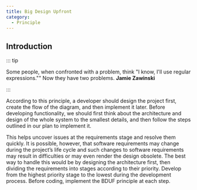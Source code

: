 ```yaml
---
title: Big Design Upfront
category:
  - Principle
---
```


## Introduction

::: tip

Some people, when confronted with a problem, think "I know, I'll use regular expressions."" Now they have two problems. **Jamie Zawinski**

:::

According to this principle, a developer should design the project first, create the flow of the diagram, and then implement it later. Before developing functionality, we should first think about the architecture and design of the whole system to the smallest details, and then follow the steps outlined in our plan to implement it.

This helps uncover issues at the requirements stage and resolve them quickly. It is possible, however, that software requirements may change during the project’s life cycle and such changes to software requirements may result in difficulties or may even render the design obsolete. The best way to handle this would be by designing the architecture first, then dividing the requirements into stages according to their priority. Develop from the highest priority stage to the lowest during the development process. Before coding, implement the BDUF principle at each step.
